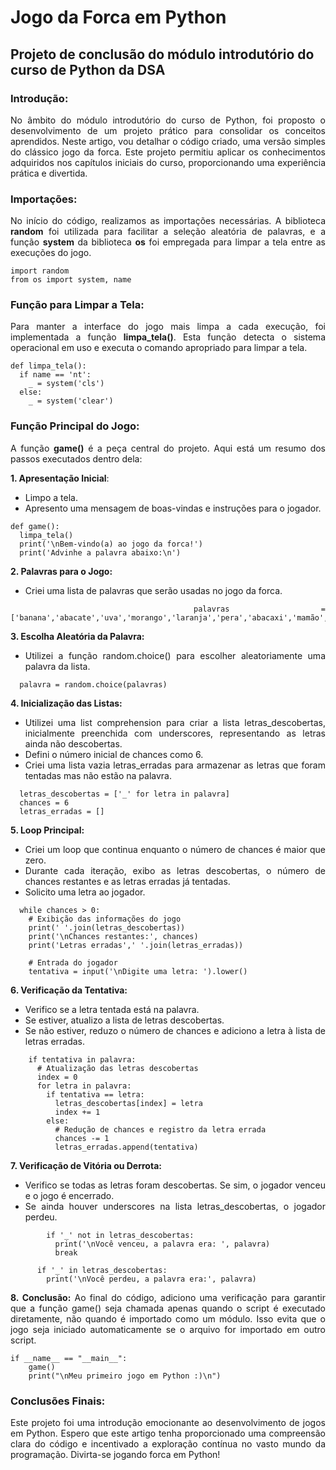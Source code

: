# Jogo da Forca em Python
## Projeto de conclusão do módulo introdutório do curso de Python da DSA
<div align="justify">

### Introdução:
No âmbito do módulo introdutório do curso de Python, foi proposto o desenvolvimento de um projeto prático para consolidar os conceitos aprendidos. Neste artigo, vou detalhar o código criado, uma versão simples do clássico jogo da forca. Este projeto permitiu aplicar os conhecimentos adquiridos nos capítulos iniciais do curso, proporcionando uma experiência prática e divertida.

### Importações:
No início do código, realizamos as importações necessárias. A biblioteca **random** foi utilizada para facilitar a seleção aleatória de palavras, e a função **system** da biblioteca **os** foi empregada para limpar a tela entre as execuções do jogo.
```
import random 
from os import system, name
```
### Função para Limpar a Tela:
Para manter a interface do jogo mais limpa a cada execução, foi implementada a função **limpa_tela()**. Esta função detecta o sistema operacional em uso e executa o comando apropriado para limpar a tela.
```
def limpa_tela():
  if name == 'nt':
    _ = system('cls')
  else:
    _ = system('clear')
```
### Função Principal do Jogo:
A função **game()** é a peça central do projeto. Aqui está um resumo dos passos executados dentro dela:

**1. Apresentação Inicial**:
- Limpo a tela.
- Apresento uma mensagem de boas-vindas e instruções para o jogador.
```
def game():
  limpa_tela()
  print('\nBem-vindo(a) ao jogo da forca!')
  print('Advinhe a palavra abaixo:\n')
```
**2. Palavras para o Jogo:**
- Criei uma lista de palavras que serão usadas no jogo da forca.
```
  palavras = ['banana','abacate','uva','morango','laranja','pera','abacaxi','mamão','caqui','manga']
```
**3. Escolha Aleatória da Palavra:**
- Utilizei a função random.choice() para escolher aleatoriamente uma palavra da lista.
```
  palavra = random.choice(palavras)
```
**4. Inicialização das Listas:**
- Utilizei uma list comprehension para criar a lista letras_descobertas, inicialmente preenchida com underscores, representando as letras ainda não descobertas.
- Defini o número inicial de chances como 6.
- Criei uma lista vazia letras_erradas para armazenar as letras que foram tentadas mas não estão na palavra.
```
  letras_descobertas = ['_' for letra in palavra]
  chances = 6
  letras_erradas = []
```
**5. Loop Principal:**
- Criei um loop que continua enquanto o número de chances é maior que zero.
- Durante cada iteração, exibo as letras descobertas, o número de chances restantes e as letras erradas já tentadas.
- Solicito uma letra ao jogador.
```
  while chances > 0:
    # Exibição das informações do jogo
    print(' '.join(letras_descobertas))
    print('\nChances restantes:', chances)
    print('Letras erradas',' '.join(letras_erradas))
  
    # Entrada do jogador
    tentativa = input('\nDigite uma letra: ').lower()
```
**6. Verificação da Tentativa:**
- Verifico se a letra tentada está na palavra.
- Se estiver, atualizo a lista de letras descobertas.
- Se não estiver, reduzo o número de chances e adiciono a letra à lista de letras erradas.
```
    if tentativa in palavra:
      # Atualização das letras descobertas
      index = 0
      for letra in palavra:
        if tentativa == letra:
          letras_descobertas[index] = letra
          index += 1
        else:
          # Redução de chances e registro da letra errada
          chances -= 1
          letras_erradas.append(tentativa)
```
**7. Verificação de Vitória ou Derrota:**
- Verifico se todas as letras foram descobertas. Se sim, o jogador venceu e o jogo é encerrado.
- Se ainda houver underscores na lista letras_descobertas, o jogador perdeu.
```
        if '_' not in letras_descobertas:
          print('\nVocê venceu, a palavra era: ', palavra)
          break
      
      if '_' in letras_descobertas:
        print('\nVocê perdeu, a palavra era:', palavra)
```
**8. Conclusão:**
Ao final do código, adiciono uma verificação para garantir que a função game() seja chamada apenas quando o script é executado diretamente, não quando é importado como um módulo. Isso evita que o jogo seja iniciado automaticamente se o arquivo for importado em outro script.
```
if __name__ == "__main__":
    game()
    print("\nMeu primeiro jogo em Python :)\n")
```
### Conclusões Finais:
Este projeto foi uma introdução emocionante ao desenvolvimento de jogos em Python. Espero que este artigo tenha proporcionado uma compreensão clara do código e incentivado a exploração contínua no vasto mundo da programação. Divirta-se jogando forca em Python!
</div>



